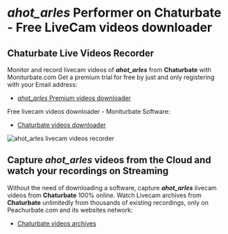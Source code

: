 # _ahot_arles_ Performer on Chaturbate - Free LiveCam videos downloader

## Chaturbate Live Videos Recorder

Monitor and record livecam videos of **_ahot_arles_** from **Chaturbate** with Moniturbate.com
Get a premium trial for free by just and only registering with your Email address:
* [_ahot_arles_ Premium videos downloader](https://moniturbate.com/request-demo-licence-key.html)

Free livecam videos downloader - Moniturbate Software:
* [Chaturbate videos downloader](https://moniturbate.com/moniturbate-download-software.html)

![_ahot_arles_ livecam videos recorder](https://peachurnet.com/templates/moniturbate-software.png)


## Capture _ahot_arles_ videos from the Cloud and watch your recordings on Streaming

Without the need of downloading a software, capture **_ahot_arles_** livecam videos from **Chaturbate** 100% online.
Watch Livecam archives from **Chaturbate** unlimitedly from thousands of existing recordings, only on Peachurbate.com and its websites network:
* [Chaturbate videos archives](https://peachurnet.com/)